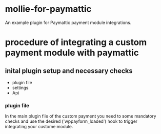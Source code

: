 # mollie-for-paymattic
An example plugin for Paymattic payment module integrations.

# procedure of integrating a custom payment module with paymattic

## inital plugin setup and necessary checks
- plugin file
- settings
- Api

### plugin file
In the main plugin file of the custom payment you need to some mandatory checks and use the desired ('wppayform_loaded') hook to trigger integrating your custome module.



